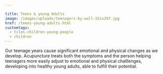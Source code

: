 ```yaml
---

title: Teens & young Adults
image: /images/uploads/teenagers-by-wall-551x297.jpg
href: /teens-young-adults.html
customtags:
  - tiles-children-young-people
  - children
---
```

Our teenage years cause significant emotional and physical changes as we develop. Acupuncture treats both the symptoms and the person helping teenagers more easily adjust to emotional and physical challlenges, developing into healthy young adults, able to fulfill their potential.
